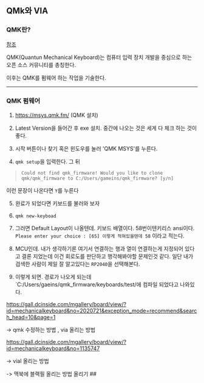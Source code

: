 ## QMk와 VIA
### QMK란?
[참조](https://docs.qmk.fm/)  

QMK(Quantun Mechanical Keyboard)는 컴퓨터 입력 장치 개발을 중심으로 하는 오픈 소스 커뮤니티를 총칭한다.

이후는 QMK를 펌웨어 하는 작업을 기술한다.

-----
### QMK 펌웨어 
1. https://msys.qmk.fm/ (QMK 설치)

2. Latest Version을 들어간 후 exe 설치. 중간에 나오는 것은 세게 다 체크 하는 것이 좋다. 

3. 시작 버튼이나 찾기 혹은 윈도우를 눌러 'QMK MSYS'를 누른다.

4. `qmk setup`을 입력한다. 그 뒤   
>`Could not find qmk_firmware!
Would you like to clone qmk/qmk_firmware to C:/Users/gameins/qmk_firmware? [y/n]`  

이런 문장이 나온다면 `Y`를 누른다

5. 완료가 되었다면 키보드를 불러와 보자

6. `qmk new-keyboad`

7. 그러면 Default Layout이 나올텐데. 키보드 배열이다. 58번이텐키리스 ansi이다.   
`Please enter your choice : [65] 이렇게 적혀있을텐데 58`  이라고 적는다.

8. MCU인데. 내가 생각하기론 여기서 연결하는 행과 열이 연결하는게 지정되어 있다고 결론 지었는데 이건 회로도를 판단하고 행각해봐야할 문제인것 같다. 일단 내가 검색한 사람이 제일 잘 알고있다는 `RP2040`을 선택해본다.

9. 이렇게 되면. 경로가 나오게 되는데 `C:/Users/gaeins/qmk_firmware/keyboards/test/에 컴파일 되었다고 나와있다.

https://gall.dcinside.com/mgallery/board/view/?id=mechanicalkeyboard&no=2020721&exception_mode=recommend&search_head=10&page=1

-> qmk 수정하는 방법 , via 올리는 방법

https://gall.dcinside.com/mgallery/board/view/?id=mechanicalkeyboard&no=1135747

-> vial 올리는 방법

-> 맥북에 블랙필 올리는 방법 올리기 ##